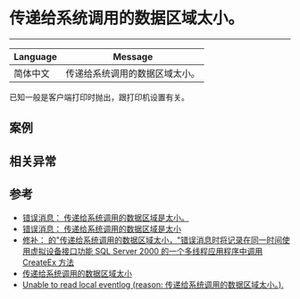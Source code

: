 
# 传递给系统调用的数据区域太小。

----

| Language | Message                        |
|----------|--------------------------------|
| 简体中文 | 传递给系统调用的数据区域太小。 |

已知一般是客户端打印时抛出，跟打印机设置有关。

## 案例


## 相关异常


## 参考

* [错误消息： 传递给系统调用的数据区域是太小。](http://support.microsoft.com/kb/249721/zh-cn)
* [错误消息： 传递给系统调用的数据区域是太小](http://support.microsoft.com/kb/273023/zh-cn)
* [修补： 的"传递给系统调用的数据区域太小，"错误消息时将记录在同一时间使用虚拟设备接口功能 SQL Server 2000 的一个多线程应用程序中调用 CreateEx 方法](http://support.microsoft.com/kb/810065/zh-cn)
* [传递给系统调用的数据区域太小](http://hi.baidu.com/ccz_32/blog/item/32688e940e8a3f17d21b70cd.html)
* [Unable to read local eventlog (reason: 传递给系统调用的数据区域太小。).](http://hi.baidu.com/win2k8/blog/item/d215a43b5e8b07ef15cecbb7.html)
